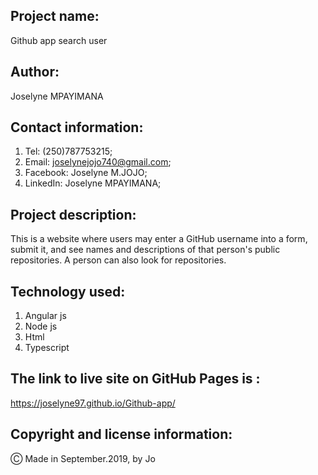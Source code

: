 ## Project name:

Github app search user

## Author:

Joselyne MPAYIMANA

## Contact information:

1. Tel: (250)787753215;
2. Email: joselynejojo740@gmail.com;
3. Facebook: Joselyne M.JOJO;
4. LinkedIn: Joselyne MPAYIMANA;

## Project description:

 This is a website where users may enter a GitHub username into a form, submit it, and see names and descriptions of that person's public repositories. A person can also look for repositories.

 ## Technology used:

 1. Angular js
 2. Node js
 3. Html
 4. Typescript

 
 ## The link to live site on GitHub Pages is :
 
 https://joselyne97.github.io/Github-app/

 ## Copyright and license information:

 &#9400; Made in September.2019, by Jo


